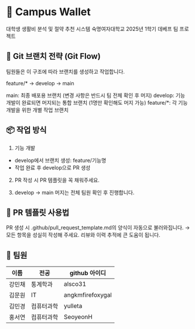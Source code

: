 # 🧩 Campus Wallet
대학생 생활비 분석 및 절약 추천 시스템
숙명여자대학교 2025년 1학기 데베프 팀 프로젝트



## 🚀 Git 브랜치 전략 (Git Flow)
팀원들은 이 구조에 따라 브랜치를 생성하고 작업합니다.

feature/* -> develop -> main

main: 최종 배포용 브랜치 (변경 사항은 반드시 팀 전체 확인 후 머지)
develop: 기능 개발이 완료되면 머지되는 통합 브랜치 (1명만 확인해도 머지 가능)
feature/*: 각 기능 개발을 위한 개별 작업 브랜치



## 📦 작업 방식
1. 기능 개발
- develop에서 브랜치 생성: feature/기능명
- 작업 완료 후 develop으로 PR 생성

2. PR 작성 시 PR 템플릿을 꼭 채워주세요.

3. develop → main 머지는 전체 팀원 확인 후 진행합니다.



## 📑 PR 템플릿 사용법
PR 생성 시 .github/pull_request_template.md의 양식이 자동으로 불러와집니다.
→ 모든 항목을 성실히 작성해 주세요. 리뷰와 이력 추적에 큰 도움이 됩니다.



## 👥 팀원
|이름|전공|github 아이디|
|------|--------|---------------------|
|강민채|통계학과|alsco31|
|김문원|IT|angkmfirefoxygal|
|김민경|컴퓨터과학|yulleta|
|홍서연|컴퓨터과학|SeoyeonH|
